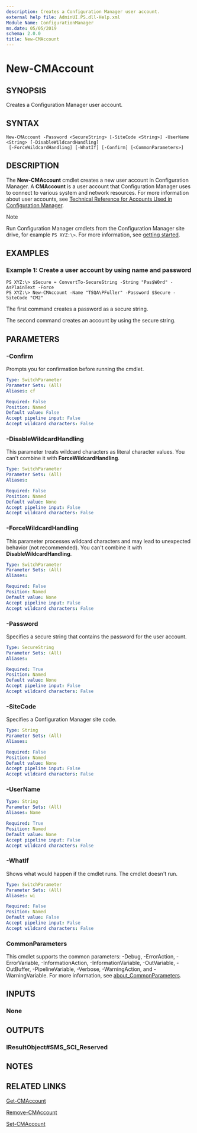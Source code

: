 ```yaml
---
description: Creates a Configuration Manager user account.
external help file: AdminUI.PS.dll-Help.xml
Module Name: ConfigurationManager
ms.date: 05/05/2019
schema: 2.0.0
title: New-CMAccount
---
```


# New-CMAccount

## SYNOPSIS
Creates a Configuration Manager user account.

## SYNTAX

```
New-CMAccount -Password <SecureString> [-SiteCode <String>] -UserName <String> [-DisableWildcardHandling]
 [-ForceWildcardHandling] [-WhatIf] [-Confirm] [<CommonParameters>]
```

## DESCRIPTION
The **New-CMAccount** cmdlet creates a new user account in Configuration Manager.
A **CMAccount** is a user account that Configuration Manager uses to connect to various system and network resources.
For more information about user accounts, see [Technical Reference for Accounts Used in Configuration Manager](/mem/configmgr/core/plan-design/hierarchy/accounts).

> [!NOTE]
> Run Configuration Manager cmdlets from the Configuration Manager site drive, for example `PS XYZ:\>`. For more information, see [getting started](/powershell/sccm/overview).

## EXAMPLES

### Example 1: Create a user account by using name and password
```
PS XYZ:\> $Secure = ConvertTo-SecureString -String "Pas$W0rd" -AsPlainText -Force
PS XYZ:\> New-CMAccount -Name "TSQA\PFuller" -Password $Secure -SiteCode "CM2"
```

The first command creates a password as a secure string.

The second command creates an account by using the secure string.

## PARAMETERS

### -Confirm
Prompts you for confirmation before running the cmdlet.

```yaml
Type: SwitchParameter
Parameter Sets: (All)
Aliases: cf

Required: False
Position: Named
Default value: False
Accept pipeline input: False
Accept wildcard characters: False
```

### -DisableWildcardHandling

This parameter treats wildcard characters as literal character values. You can't combine it with **ForceWildcardHandling**.

```yaml
Type: SwitchParameter
Parameter Sets: (All)
Aliases:

Required: False
Position: Named
Default value: None
Accept pipeline input: False
Accept wildcard characters: False
```

### -ForceWildcardHandling

This parameter processes wildcard characters and may lead to unexpected behavior (not recommended). You can't combine it with **DisableWildcardHandling**.

```yaml
Type: SwitchParameter
Parameter Sets: (All)
Aliases:

Required: False
Position: Named
Default value: None
Accept pipeline input: False
Accept wildcard characters: False
```

### -Password
Specifies a secure string that contains the password for the user account.

```yaml
Type: SecureString
Parameter Sets: (All)
Aliases:

Required: True
Position: Named
Default value: None
Accept pipeline input: False
Accept wildcard characters: False
```

### -SiteCode
Specifies a Configuration Manager site code.

```yaml
Type: String
Parameter Sets: (All)
Aliases:

Required: False
Position: Named
Default value: None
Accept pipeline input: False
Accept wildcard characters: False
```

### -UserName
```yaml
Type: String
Parameter Sets: (All)
Aliases: Name

Required: True
Position: Named
Default value: None
Accept pipeline input: False
Accept wildcard characters: False
```

### -WhatIf

Shows what would happen if the cmdlet runs. The cmdlet doesn't run.

```yaml
Type: SwitchParameter
Parameter Sets: (All)
Aliases: wi

Required: False
Position: Named
Default value: False
Accept pipeline input: False
Accept wildcard characters: False
```

### CommonParameters
This cmdlet supports the common parameters: -Debug, -ErrorAction, -ErrorVariable, -InformationAction, -InformationVariable, -OutVariable, -OutBuffer, -PipelineVariable, -Verbose, -WarningAction, and -WarningVariable. For more information, see [about_CommonParameters](http://go.microsoft.com/fwlink/?LinkID=113216).

## INPUTS

### None

## OUTPUTS

### IResultObject#SMS_SCI_Reserved

## NOTES

## RELATED LINKS

[Get-CMAccount](Get-CMAccount.md)

[Remove-CMAccount](Remove-CMAccount.md)

[Set-CMAccount](Set-CMAccount.md)
